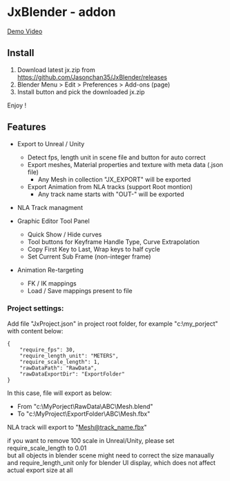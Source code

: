 # JxBlender - addon

[Demo Video](screenshots/JxBlender%20-%202024-03-13_c.mp4)

## Install

1. Download latest jx.zip from https://github.com/Jasonchan35/JxBlender/releases
2. Blender Menu > Edit > Preferences > Add-ons (page)
3. Install button and pick the downloaded jx.zip

Enjoy !

## Features
- Export to Unreal / Unity
	- Detect fps, length unit in scene file and button for auto correct
	- Export meshes, Material properties and texture with meta data (.json file)
		- Any Mesh in collection "JX_EXPORT" will be exported
	- Export Animation from NLA tracks (support Root montion)
		- Any track name starts with "OUT-" will be exported

- NLA Track managment
- Graphic Editor Tool Panel
	- Quick Show / Hide curves
	- Tool buttons for Keyframe Handle Type, Curve Extrapolation
	- Copy First Key to Last, Wrap keys to half cycle
	- Set Current Sub Frame (non-integer frame)
- Animation Re-targeting
	- FK / IK mappings
	- Load / Save mappings present to file


### Project settings:
Add file "JxProject.json" in project root folder, for example "c:\my_porject" \
with content below:
```
{
	"require_fps": 30,
	"require_length_unit": "METERS",
	"require_scale_length": 1,
	"rawDataPath": "RawData",
	"rawDataExportDir": "ExportFolder"
}
```
In this case, file will export as below:
- From "c:\MyPorject\RawData\ABC\Mesh.blend"
- To   "c:\MyProject\ExportFolder\ABC\Mesh.fbx"

NLA track will export to "Mesh@track_name.fbx"

if you want to remove 100 scale in Unreal/Unity, please set require_scale_length to 0.01\
but all objects in blender scene might need to correct the size manaually\
and require_length_unit only for blender UI display, which does not affect actual export size at all

